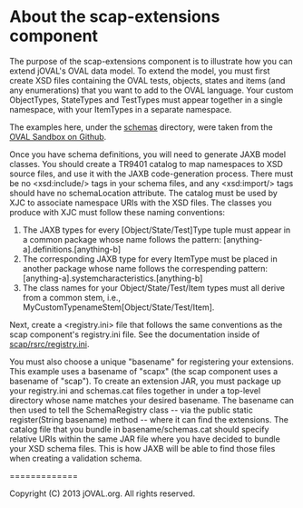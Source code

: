 About the scap-extensions component
=============

The purpose of the scap-extensions component is to illustrate how you can extend jOVAL's OVAL data model. To extend the model, you must first create XSD files containing the OVAL tests, objects, states and items (and any enumerations) that you want to add to the OVAL language. Your custom ObjectTypes, StateTypes and TestTypes must appear together in a single namespace, with your ItemTypes in a separate namespace.

The examples here, under the [schemas](schemas/) directory, were taken from the [OVAL Sandbox on Github](https://github.com/OVALProject/Sandbox).

Once you have schema definitions, you will need to generate JAXB model classes.  You should create a TR9401 catalog to map namespaces to XSD source files, and use it with the JAXB code-generation process. There must be no &lt;xsd:include/&gt; tags in your schema files, and any &lt;xsd:import/&gt; tags should have no schemaLocation attribute. The catalog must be used by XJC to associate namespace URIs with the XSD files. The classes you produce with XJC must follow these naming conventions:

1. The JAXB types for every \[Object/State/Test\]Type tuple must appear in a common package whose name follows the pattern: \[anything-a\].definitions.\[anything-b\]
2. The corresponding JAXB type for every ItemType must be placed in another package whose name follows the correspending pattern: \[anything-a\].systemcharacteristics.\[anything-b\]
3. The class names for your Object/State/Test/Item types must all derive from a common stem, i.e., MyCustomTypenameStem\[Object/State/Test/Item\].

Next, create a <registry.ini> file that follows the same conventions as the scap component's registry.ini file. See the documentation inside of [scap/rsrc/registry.ini](../scap/rsrc/registry.ini).

You must also choose a unique "basename" for registering your extensions. This example uses a basename of "scapx" (the scap component uses a basename of "scap"). To create an extension JAR, you must package up your registry.ini and schemas.cat files together in under a top-level directory whose name matches your desired basename. The basename can then used to tell the SchemaRegistry class -- via the public static register(String basename) method -- where it can find the extensions. The catalog file that you bundle in basename/schemas.cat should specify relative URIs within the same JAR file where you have decided to bundle your XSD schema files. This is how JAXB will be able to find those files when creating a validation schema.


=============

Copyright (C) 2013 jOVAL.org.  All rights reserved.
